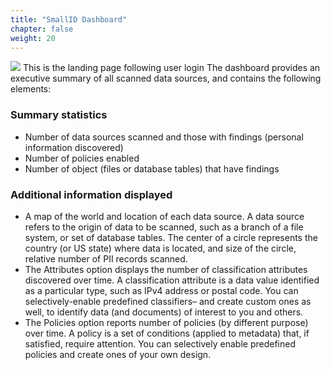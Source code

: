 ```yaml
---
title: "SmallID Dashboard"
chapter: false
weight: 20
---
```

![](/images/smallid_dashboard.png)
This is the landing page following user login
The dashboard provides an executive summary of all scanned data sources, and contains the following elements:
### Summary statistics
- Number of data sources scanned and those with findings (personal information discovered)
- Number of policies enabled
- Number of object (files or database tables) that have findings

### Additional information displayed

- A map of the world and location of each data source.  A data source refers to the origin of data to be scanned, such as a branch of a file system, or set of database tables.  The center of a circle represents the country (or US state) where data is located, and size of the circle, relative number of PII records scanned.
- The Attributes option displays the number of classification attributes discovered over time.  A classification attribute is a data value identified as a particular type, such as IPv4 address or postal code.  You can selectively-enable predefined classifiers– and create custom ones as well, to identify data (and documents) of interest to you and others.
- The Policies option reports number of policies (by different purpose) over time.  A policy is a set of conditions (applied to metadata) that, if satisfied, require attention.  You can selectively enable predefined policies and create ones of your own design.